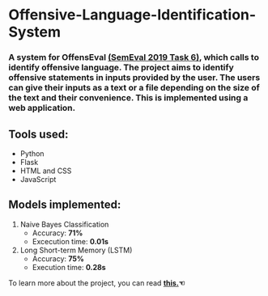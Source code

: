 # Offensive-Language-Identification-System

### A system for OffensEval [(SemEval 2019 Task 6)](https://arxiv.org/abs/1903.08983), which calls to identify offensive language. The project aims to identify offensive statements in inputs provided by the user. The users can give their inputs as a text or a file depending on the size of the text and their convenience. This is implemented using a web application.

## Tools used:
* Python
* Flask 
* HTML and CSS
* JavaScript <br>

## Models implemented:
1. Naive Bayes Classification
   - Accuracy: **71%**
   - Excecution time: **0.01s**
2. Long Short-term Memory (LSTM)
   - Accuracy: **75%**
   - Execution time: **0.28s**
   
   
To learn more about the project, you can read **[this.](https://www.irjet.net/archives/V8/i11/IRJET-V8I11251.pdf)☜**
